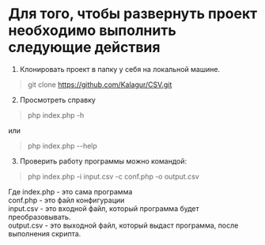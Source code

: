 # Для того, чтобы развернуть проект необходимо выполнить следующие действия


1. Клонировать проект в папку у себя на локальной машине.
> git clone https://github.com/Kalagur/CSV.git

2. Просмотреть справку
> php index.php -h

или 

> php index.php --help

3. Проверить работу программы можно командой:

> php index.php -i input.csv -c conf.php -o output.csv

Где index.php - это сама программа<br>
    conf.php - это файл конфигурации<br>
    input.csv - это входной файл, который программа будет преобразовывать.<br>
    output.csv - это выходной файл, который выдаст программа, после выполнения скрипта.<br>






